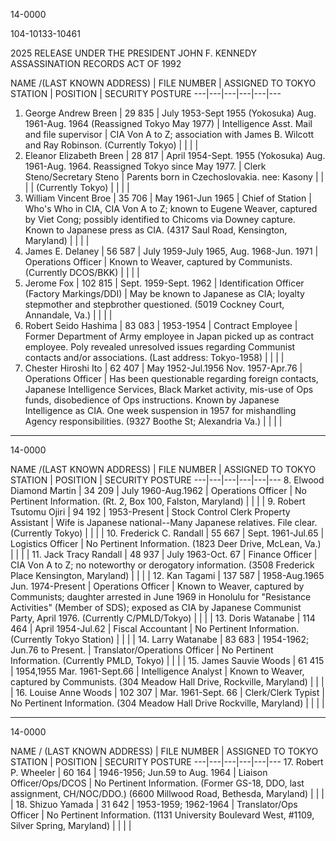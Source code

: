 14-0000

104-10133-10461

2025 RELEASE UNDER THE PRESIDENT JOHN F. KENNEDY ASSASSINATION RECORDS ACT OF 1992

NAME /(LAST KNOWN ADDRESS) | FILE NUMBER | ASSIGNED TO TOKYO STATION | POSITION | SECURITY POSTURE
---|---|---|---|---|---
1. George Andrew Breen | 29 835 | July 1953-Sept 1955 (Yokosuka) Aug. 1961-Aug. 1964 (Reassigned Tokyo May 1977) | Intelligence Asst. Mail and file supervisor | CIA Von A to Z; association with James B. Wilcott and Ray Robinson.
(Currently Tokyo) |  |  |  |
2. Eleanor Elizabeth Breen | 28 817 | April 1954-Sept. 1955 (Yokosuka) Aug. 1961-Aug. 1964. Reassigned Tokyo since May 1977. | Clerk Steno/Secretary Steno | Parents born in Czechoslovakia.
nee: Kasony |  |  |  |
(Currently Tokyo) |  |  |  |
3. William Vincent Broe | 35 706 | May 1961-Jun 1965 | Chief of Station | Who's Who in CIA, CIA Von A to Z; known to Eugene Weaver, captured by Viet Cong; possibly identified to Chicoms via Downey capture. Known to Japanese press as CIA.
(4317 Saul Road, Kensington, Maryland) |  |  |  |
4. James E. Delaney | 56 587 | July 1959-July 1965, Aug. 1968-Jun. 1971 | Operations Officer | Known to Weaver, captured by Communists.
(Currently DCOS/BKK) |  |  |  |
5. Jerome Fox | 102 815 | Sept. 1959-Sept. 1962 | Identification Officer (Factory Markings/DDI) | May be known to Japanese as CIA; loyalty stepmother and stepbrother questioned.
(5019 Cockney Court, Annandale, Va.) |  |  |  |
6. Robert Seido Hashima | 83 083 | 1953-1954 | Contract Employee | Former Department of Army employee in Japan picked up as contract employee. Poly revealed unresolved issues regarding Communist contacts and/or associations.
(Last address: Tokyo-1958) |  |  |  |
7. Chester Hiroshi Ito | 62 407 | May 1952-Jul.1956 Nov. 1957-Apr.76 | Operations Officer | Has been questionable regarding foreign contacts, Japanese Intelligence Services, Black Market activity, mis-use of Ops funds, disobedience of Ops instructions. Known by Japanese Intelligence as CIA. One week suspension in 1957 for mishandling Agency responsibilities.
(9327 Boothe St; Alexandria Va.) |  |  |  |

---

14-0000

NAME /(LAST KNOWN ADDRESS) | FILE NUMBER | ASSIGNED TO TOKYO STATION | POSITION | SECURITY POSTURE
---|---|---|---|---|---
8. Elwood Diamond Martin | 34 209 | July 1960-Aug.1962 | Operations Officer | No Pertinent Information.
(Rt. 2, Box 100, Falston, Maryland) |  |  |  |
9. Robert Tsutomu Ojiri | 94 192 | 1953-Present | Stock Control Clerk Property Assistant | Wife is Japanese national--Many Japanese relatives. File clear.
(Currently Tokyo) |  |  |  |
10. Frederick C. Randall | 55 667 | Sept. 1961-Jul.65 | Logistics Officer | No Pertinent Information.
(1823 Deer Drive, McLean, Va.) |  |  |  |
11. Jack Tracy Randall | 48 937 | July 1963-Oct. 67 | Finance Officer | CIA Von A to Z; no noteworthy or derogatory information.
(3508 Frederick Place Kensington, Maryland) |  |  |  |
12. Kan Tagami | 137 587 | 1958-Aug.1965 Jun. 1974-Present | Operations Officer | Known to Weaver, captured by Communists; daughter arrested in June 1969 in Honolulu for "Resistance Activities" (Member of SDS); exposed as CIA by Japanese Communist Party, April 1976.
(Currently C/PMLD/Tokyo) |  |  |  |
13. Doris Watanabe | 114 464 | April 1954-Jul.62 | Fiscal Accountant | No Pertinent Information.
(Currently Tokyo Station) |  |  |  |
14. Larry Watanabe | 83 683 | 1954-1962; Jun.76 to Present. | Translator/Operations Officer | No Pertinent Information.
(Currently PMLD, Tokyo) |  |  |  |
15. James Sauvie Woods | 61 415 | 1954,1955 Mar. 1961-Sept.66 | Intelligence Analyst | Known to Weaver, captured by Communists.
(304 Meadow Hall Drive, Rockville, Maryland) |  |  |  |
16. Louise Anne Woods | 102 307 | Mar. 1961-Sept. 66 | Clerk/Clerk Typist | No Pertinent Information.
(304 Meadow Hall Drive Rockville, Maryland) |  |  |  |

---

14-0000

NAME / (LAST KNOWN ADDRESS) | FILE NUMBER | ASSIGNED TO TOKYO STATION | POSITION | SECURITY POSTURE
---|---|---|---|---|---
17. Robert P. Wheeler | 60 164 | 1946-1956; Jun.59 to Aug. 1964 | Liaison Officer/Ops/DCOS | No Pertinent Information. (Former GS-18, DDO, last assignment, CH/NOC/DDO.)
(6600 Millwood Road, Bethesda, Maryland) |  |  |  |
18. Shizuo Yamada | 31 642 | 1953-1959; 1962-1964 | Translator/Ops Officer | No Pertinent Information.
(1131 University Boulevard West, #1109, Silver Spring, Maryland) |  |  |  |
